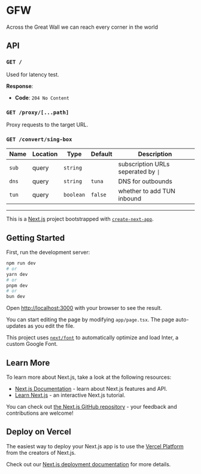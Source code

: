 # GFW

Across the Great Wall we can reach every corner in the world

## API

### `GET /`

Used for latency test.

**Response**:

- **Code**: `204 No Content`

### `GET /proxy/[...path]`

Proxy requests to the target URL.

### `GET /convert/sing-box`

| Name  | Location | Type      | Default | Description                         |
| ----- | -------- | --------- | ------- | ----------------------------------- |
| `sub` | query    | `string`  |         | subscription URLs seperated by `\|` |
| `dns` | query    | `string`  | `tuna`  | DNS for outbounds                   |
| `tun` | query    | `boolean` | `false` | whether to add TUN inbound          |

---

This is a [Next.js](https://nextjs.org/) project bootstrapped with [`create-next-app`](https://github.com/vercel/next.js/tree/canary/packages/create-next-app).

## Getting Started

First, run the development server:

```bash
npm run dev
# or
yarn dev
# or
pnpm dev
# or
bun dev
```

Open [http://localhost:3000](http://localhost:3000) with your browser to see the result.

You can start editing the page by modifying `app/page.tsx`. The page auto-updates as you edit the file.

This project uses [`next/font`](https://nextjs.org/docs/basic-features/font-optimization) to automatically optimize and load Inter, a custom Google Font.

## Learn More

To learn more about Next.js, take a look at the following resources:

- [Next.js Documentation](https://nextjs.org/docs) - learn about Next.js features and API.
- [Learn Next.js](https://nextjs.org/learn) - an interactive Next.js tutorial.

You can check out [the Next.js GitHub repository](https://github.com/vercel/next.js/) - your feedback and contributions are welcome!

## Deploy on Vercel

The easiest way to deploy your Next.js app is to use the [Vercel Platform](https://vercel.com/new?utm_medium=default-template&filter=next.js&utm_source=create-next-app&utm_campaign=create-next-app-readme) from the creators of Next.js.

Check out our [Next.js deployment documentation](https://nextjs.org/docs/deployment) for more details.
